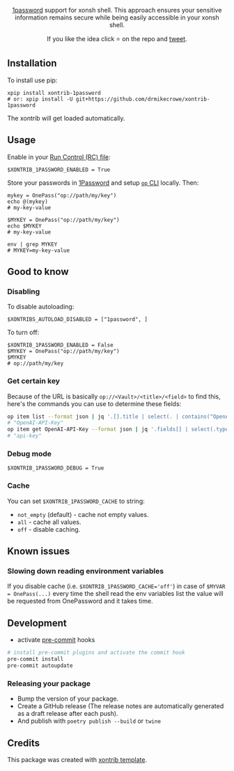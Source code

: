 <p align="center">
<a href="https://1password.com/">1password</a> support for xonsh shell. This approach ensures your sensitive information remains secure while being easily accessible in your xonsh shell.
</p>

<p align="center">
If you like the idea click ⭐ on the repo and <a href="https://twitter.com/intent/tweet?text=Nice%20xontrib%20for%20the%20xonsh%20shell!&url=https://github.com/drmikecrowe/xontrib-1password" target="_blank">tweet</a>.
</p>

## Installation

To install use pip:

```xsh
xpip install xontrib-1password
# or: xpip install -U git+https://github.com/drmikecrowe/xontrib-1password
```

The xontrib will get loaded automatically.

## Usage

Enable in your [Run Control (RC) file](https://xon.sh/xonshrc.html):

```xsh
$XONTRIB_1PASSWORD_ENABLED = True
```

Store your passwords in [1Password](https://1password.com/) and setup [`op` CLI](https://developer.1password.com/docs/cli/) locally.
Then:
```xsh
mykey = OnePass("op://path/my/key")
echo @(mykey)
# my-key-value

$MYKEY = OnePass("op://path/my/key")
echo $MYKEY
# my-key-value

env | grep MYKEY
# MYKEY=my-key-value
```

## Good to know

### Disabling

To disable autoloading:
```xsh
$XONTRIBS_AUTOLOAD_DISABLED = ["1password", ]
```
To turn off:
```xsh
$XONTRIB_1PASSWORD_ENABLED = False
$MYKEY = OnePass("op://path/my/key")
$MYKEY
# op://path/my/key
```

### Get certain key

Because of the URL is basically `op://<Vault>/<title>/<field>` to find this, here's the commands you can use to determine these fields:

```sh
op item list --format json | jq '.[].title | select(. | contains("OpenAI"))'
# "OpenAI-API-Key"
op item get OpenAI-API-Key --format json | jq '.fields[] | select(.type == "CONCEALED") | .label'
# "api-key"
```

### Debug mode

```xsh
$XONTRIB_1PASSWORD_DEBUG = True
```

### Cache

You can set `$XONTRIB_1PASSWORD_CACHE` to string:
* `not_empty` (default) - cache not empty values.
* `all` - cache all values.
* `off` - disable caching.

## Known issues

### Slowing down reading environment variables

If you disable cache (i.e. `$XONTRIB_1PASSWORD_CACHE='off'`) in case of `$MYVAR = OnePass(...)` every time the shell read the env variables list the value will be requested from OnePassword and it takes time.

## Development

- activate [pre-commit](https://github.com/pre-commit/pre-commit) hooks
```sh
# install pre-commit plugins and activate the commit hook
pre-commit install
pre-commit autoupdate
```

### Releasing your package

- Bump the version of your package.
- Create a GitHub release (The release notes are automatically generated as a draft release after each push).
- And publish with `poetry publish --build` or `twine`

## Credits

This package was created with [xontrib template](https://github.com/xonsh/xontrib-template).

